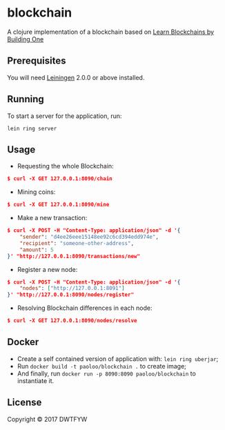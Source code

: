 # blockchain

A clojure implementation of a blockchain based on [Learn Blockchains by Building One](https://hackernoon.com/learn-blockchains-by-building-one-117428612f46)

## Prerequisites

You will need [Leiningen][] 2.0.0 or above installed.

[leiningen]: https://github.com/technomancy/leiningen

## Running

To start a server for the application, run:

    lein ring server

## Usage

- Requesting the whole Blockchain:
```json
$ curl -X GET 127.0.0.1:8090/chain
```
- Mining coins:
```json
$ curl -X GET 127.0.0.1:8090/mine
```
- Make a new transaction:
```json
$ curl -X POST -H "Content-Type: application/json" -d '{
    "sender": "d4ee26eee15148ee92c6cd394edd974e",
    "recipient": "someone-other-address",
    "amount": 5
}' "http://127.0.0.1:8090/transactions/new"
```
- Register a new node:
```json
$ curl -X POST -H "Content-Type: application/json" -d '{
    "nodes": ["http://127.0.0.1:8091"]
}' "http://127.0.0.1:8090/nodes/register"
```
- Resolving Blockchain differences in each node:
```json
$ curl -X GET 127.0.0.1:8090/nodes/resolve
```

## Docker

- Create a self contained version of application with: `lein ring uberjar`;
- Run `docker build -t paoloo/blockchain .` to create image;
- And finally, run `docker run -p 8090:8090 paoloo/blockchain` to instantiate it.

## License

Copyright © 2017 DWTFYW
